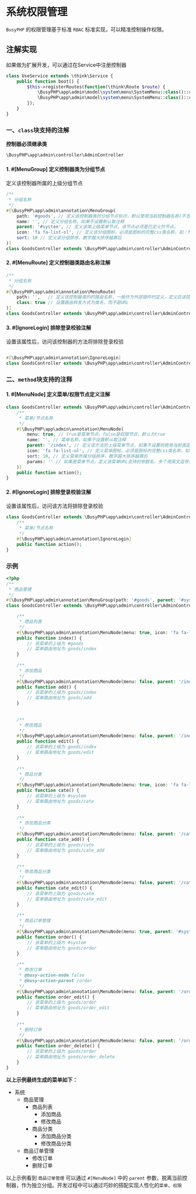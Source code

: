 # 系统权限管理

`BusyPHP` 的权限管理基于标准 `RBAC` 标准实现，可以精准控制操作权限。

## 注解实现

如果做为扩展开发，可以通过在Service中注册控制器

```php
class UseService extends \think\Service {
    public function boot() {
        $this->registerRoutes(function(\think\Route $route) {
            \BusyPHP\app\admin\model\system\menu\SystemMenu::class()::registerAnnotation('扫描的目录');
            \BusyPHP\app\admin\model\system\menu\SystemMenu::class()::registerAnnotation('扫描控制器类名');
        });
    }
}
```

### 一、`class`块支持的注解

**控制器必须继承类**

```php 
\BusyPHP\app\admin\controller\AdminController
```

#### 1. #[MenuGroup] 定义控制器类为分组节点

定义该控制器所属的上级分组节点

```php
/**
 * 分组名称
 */
#[\BusyPHP\app\admin\annotation\MenuGroup(
    path: '#goods', // 定义该控制器类的分组节点标识，默认使用当前控制器名称(不含后缀Controller)，支持自定义分组标识
    name: '', // 定义分组名称，如果不设置默认取注释
    parent: '#system', // 定义该类上级菜单节点，该节点必须是已定义的节点。
    icon: 'fa fa-list-ol', // 定义该分组图标，必须是图标的完整css类名称，如：fa fa-list-ol
    sort: 10 // 定义该分组排序，数字越大排序越靠后
)]
class GoodsController extends \BusyPHP\app\admin\controller\AdminController {};
```

#### 2. #[MenuRoute] 定义控制器类路由名称注解

```php
/**
 * 分组名称
 */
#[\BusyPHP\app\admin\annotation\MenuRoute(
    path: '',   // 定义该控制器类的的路由名称，一般作为外部插件时定义，定义后该控制器将被路由转发，默认为当前控制器名称(不含后缀Controller)
    class: true // 设置路由转发方式为类名，而不是URL
)]
class GoodsController extends \BusyPHP\app\admin\controller\AdminController {};
```

#### 3. #[IgnoreLogin] 排除登录校验注解

设置该属性后，访问该控制器的方法将排除登录校验

```php

#[\BusyPHP\app\admin\annotation\IgnoreLogin]
class GoodsController extends \BusyPHP\app\admin\controller\AdminController {}
```


### 二、`method`块支持的注释

#### 1. #[MenuNode] 定义菜单/权限节点定义注解

```php
class GoodsController extends \BusyPHP\app\admin\controller\AdminController {
    /**
     * 菜单/节点名称
     */
    #[\BusyPHP\app\admin\annotation\MenuNode(
        menu: true, // true是菜单节点，false是权限节点，默认为true
        name: '', // 菜单名称，如果不设置默认取注释
        parent: '/index', // 定义该方法的上级菜单节点，如果不设置则使用当前类定义的MenuGroup注解，支持 / 变量前缀代表当前控制器名称(不含后缀Controller)，如：/index ，则被转为 goods/index
        icon: 'fa fa-list-ol', // 定义菜单图标，必须是图标的完整css类名称，如：fa fa-list-ol
        sort: 10, // 定义菜单所属分组排序，数字越大排序越靠后
        params: '' // 如果是菜单节点，定义该菜单URL支持的参数名，多个用英文逗号分割，便于系统自动获取参数
    )]
    public function action();
}
```


#### 2. #[IgnoreLogin] 排除登录校验注解

设置该属性后，访问该方法将排除登录校验

```php
class GoodsController extends \BusyPHP\app\admin\controller\AdminController {
    /**
     * 菜单/节点名称
     */
    #[\BusyPHP\app\admin\annotation\IgnoreLogin]
    public function action();
}
```

### 示例

```php
<?php
/**
 * 商品管理
 */
#[\BusyPHP\app\admin\annotation\MenuGroup(path: '#goods', parent: '#system', icon: 'fa fa-list-ol')]
class GoodsController extends \BusyPHP\app\admin\controller\AdminController {

    /**
     * 商品列表
     */
    #[\BusyPHP\app\admin\annotation\MenuNode(menu: true, icon: 'fa fa-list-ol', params: 'type,status')]
    public function index() {
        // 该菜单的上级为 #goods
        // 菜单路由地址为 goods/index
    }
    
    /**
     * 添加商品
     */
    #[\BusyPHP\app\admin\annotation\MenuNode(menu: false, parent: '/index')]
    public function add() {
        // 该菜单的上级为 goods/index
        // 菜单路由地址为 goods/add
    }
    
    
    /**
     * 修改商品
     */
    #[\BusyPHP\app\admin\annotation\MenuNode(menu: false, parent: '/index')]
    public function edit() {
        // 该菜单的上级为 goods/index
        // 菜单路由地址为 goods/edit
    }
    
    /**
     * 商品分类
     */
    #[\BusyPHP\app\admin\annotation\MenuNode(menu: true, icon: 'fa fa-list-ol')] 
    public function cate() {
        // 该菜单的上级为 #system
        // 菜单路由地址为 goods/cate
    }
    
    /**
     * 添加商品分类
     */
    #[\BusyPHP\app\admin\annotation\MenuNode(menu: false, parent: '/cate')] 
    public function cate_add() {
        // 该菜单的上级为 goods/cate
        // 菜单路由地址为 goods/cate_add
    }

    /**
     * 修改商品分类
     */
    #[\BusyPHP\app\admin\annotation\MenuNode(menu: false, parent: '/cate')]  
    public function cate_edit() {
        // 该菜单的上级为 goods/cate
        // 菜单路由地址为 goods/cate_edit
    }
    
    /**
     * 商品订单管理
     */
    #[\BusyPHP\app\admin\annotation\MenuNode(menu: true, parent: '#system')]   
    public function order() {
        // 该菜单的上级为 #system
        // 菜单路由地址为 goods/order
    }
        
    /**
     * 修改订单
     * @busy-action-node false
     * @busy-action-parent /order
     */
    #[\BusyPHP\app\admin\annotation\MenuNode(menu: false, parent: '/order')]    
    public function order_edit() {
        // 该菜单的上级为 goods/order
        // 菜单路由地址为 goods/order_edit
    }
    
    /**
     * 删除订单
     */
    #[\BusyPHP\app\admin\annotation\MenuNode(menu: false, parent: '/order')]     
    public function order_delete() {
        // 该菜单的上级为 goods/order
        // 菜单路由地址为 goods/order_delete
    }
}
```

**以上示例最终生成的菜单如下：**

- 系统
    - 商品管理
        - 商品列表
            - 添加商品
            - 修改商品
        - 商品分类
            - 添加商品分类
            - 修改商品分类
    - 商品订单管理
        - 修改订单
        - 删除订单

以上示例看到 `商品订单管理` 可以通过 `#[MenuNode]` 中的 `parent` 参数，脱离当前控制器，作为独立分组。开发过程中可以通过巧妙的搭配实现人性化的`菜单`、`权限`